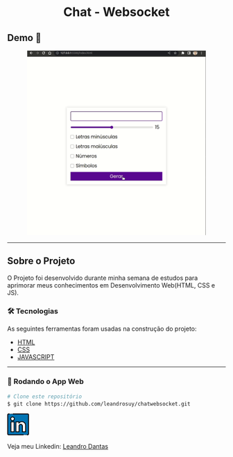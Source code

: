<h1 style="text-align: center; font-weight: bold;">Chat - Websocket</h1>

## Demo 📸

<div align="center" >
  <img src="./github/preview.gif" alt="demo-app" height="425">
</div>

---

## Sobre o Projeto

O Projeto foi desenvolvido durante minha semana de estudos para aprimorar meus conhecimentos em Desenvolvimento Web(HTML, CSS e JS).

### 🛠 Tecnologias

As seguintes ferramentas foram usadas na construção do projeto:

- [HTML]()
- [CSS]()
- [JAVASCRIPT]()

---

### 🎲 Rodando o App Web

```bash
# Clone este repositório
$ git clone https://github.com/leandrosuy/chatwebsocket.git
```

<a href="https://raw.githubusercontent.com/ARTHURPC03/Proffy-FullStack/master/github/linkedin.png">
<img src="https://raw.githubusercontent.com/ARTHURPC03/Proffy-FullStack/master/github/linkedin.png" alt="linkedin" height="50"></a>
<br />

Veja meu Linkedin: [Leandro Dantas](https://www.linkedin.com/in/leandro-dantas-1959b711b/)